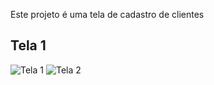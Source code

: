 Este projeto é uma tela de cadastro de clientes 


## Tela 1

![Tela 1](../assets/tela1.jpeg)
![Tela 2](../assets/tela2.jpeg)